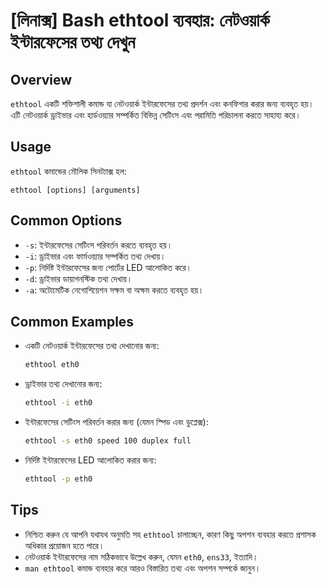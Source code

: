 # [লিনাক্স] Bash ethtool ব্যবহার: নেটওয়ার্ক ইন্টারফেসের তথ্য দেখুন

## Overview
`ethtool` একটি শক্তিশালী কমান্ড যা নেটওয়ার্ক ইন্টারফেসের তথ্য প্রদর্শন এবং কনফিগার করার জন্য ব্যবহৃত হয়। এটি নেটওয়ার্ক ড্রাইভার এবং হার্ডওয়্যার সম্পর্কিত বিভিন্ন সেটিংস এবং পরামিতি পরিচালনা করতে সাহায্য করে।

## Usage
`ethtool` কমান্ডের মৌলিক সিনট্যাক্স হল:

```
ethtool [options] [arguments]
```

## Common Options
- `-s`: ইন্টারফেসের সেটিংস পরিবর্তন করতে ব্যবহৃত হয়।
- `-i`: ড্রাইভার এবং ফার্মওয়্যার সম্পর্কিত তথ্য দেখায়।
- `-p`: নির্দিষ্ট ইন্টারফেসের জন্য পোর্টের LED আলোকিত করে।
- `-d`: ড্রাইভার ডায়াগনস্টিক তথ্য দেখায়।
- `-a`: অটোমেটিক নেগোশিয়েশন সক্ষম বা অক্ষম করতে ব্যবহৃত হয়।

## Common Examples
- একটি নেটওয়ার্ক ইন্টারফেসের তথ্য দেখানোর জন্য:
  ```bash
  ethtool eth0
  ```

- ড্রাইভার তথ্য দেখানোর জন্য:
  ```bash
  ethtool -i eth0
  ```

- ইন্টারফেসের সেটিংস পরিবর্তন করার জন্য (যেমন স্পিড এবং ডুপ্লেক্স):
  ```bash
  ethtool -s eth0 speed 100 duplex full
  ```

- নির্দিষ্ট ইন্টারফেসের LED আলোকিত করার জন্য:
  ```bash
  ethtool -p eth0
  ```

## Tips
- নিশ্চিত করুন যে আপনি যথাযথ অনুমতি সহ `ethtool` চালাচ্ছেন, কারণ কিছু অপশন ব্যবহার করতে প্রশাসক অধিকার প্রয়োজন হতে পারে।
- নেটওয়ার্ক ইন্টারফেসের নাম সঠিকভাবে উল্লেখ করুন, যেমন `eth0`, `ens33`, ইত্যাদি।
- `man ethtool` কমান্ড ব্যবহার করে আরও বিস্তারিত তথ্য এবং অপশন সম্পর্কে জানুন।